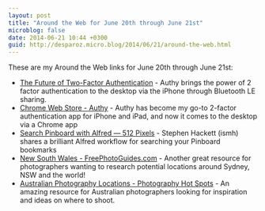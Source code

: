 ```yaml
---
layout: post
title: "Around the Web for June 20th through June 21st"
microblog: false
date: 2014-06-21 10:44 +0300
guid: http://desparoz.micro.blog/2014/06/21/around-the-web.html
---
```

<p>These are my Around the Web links for June 20th through June 21st:</p>
<ul>
<li><a href="https://www.authy.com/thefuture">The Future of Two-Factor Authentication</a> - Authy brings the power of 2 factor authentication to the desktop via the iPhone through Bluetooth LE sharing.</li>
<li><a href="https://chrome.google.com/webstore/detail/authy/gaedmjdfmmahhbjefcbgaolhhanlaolb">Chrome Web Store - Authy</a> - Authy has become my go-to 2-factor authentication app for iPhone and iPad, and now it comes to the desktop via a Chrome app</li>
<li><a href="http://www.512pixels.net/2013/11/pinboard-alfred-2/">Search Pinboard with Alfred &mdash; 512 Pixels</a> - Stephen Hackett (ismh) shares a brilliant Alfred workflow for searching your Pinboard bookmarks</li>
<li><a href="http://www.freephotoguides.com/oceania/australia/new-south-wales/">New South Wales - FreePhotoGuides.com</a> - Another great resource for photographers wanting to research potential locations around Sydney, NSW and the world!</li>
<li><a href="http://photographyhotspots.com.au/">Australian Photography Locations - Photography Hot Spots</a> - An amazing resource for Australian photographers looking for inspiration and ideas on where to shoot.</li>

</ul>
